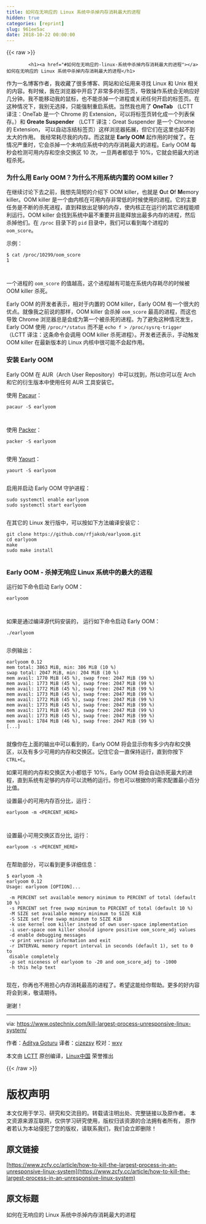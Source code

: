 ```yaml
---
title: 如何在无响应的 Linux 系统中杀掉内存消耗最大的进程
hidden: true
categories: [reprint]
slug: 961ee5ac
date: 2018-10-22 00:00:00
---
```


{{< raw >}}

            <h1><a href="#如何在无响应的-linux-系统中杀掉内存消耗最大的进程"></a>如何在无响应的 Linux 系统中杀掉内存消耗最大的进程</h1>
<p>作为一名博客作者，我收藏了很多博客、网站和论坛用来寻找 Linux 和 Unix 相关的内容。有时候，我在浏览器中开启了非常多的标签页，导致操作系统会无响应好几分钟。我不能移动我的鼠标，也不能杀掉一个进程或关闭任何开启的标签页。在这种情况下，我别无选择，只能强制重启系统。当然我也用了 <strong>OneTab</strong> （LCTT 译注：OneTab 是一个 Chrome 的 Extension，可以将标签页转化成一个列表保存。）和 <strong>Greate Suspender</strong> （LCTT 译注：Great Suspender 是一个 Chrome 的 Extension， 可以自动冻结标签页）这样浏览器拓展，但它们在这里也起不到太大的作用。 我经常耗尽我的内存。而这就是 <strong>Early OOM</strong> 起作用的时候了。在情况严重时，它会杀掉一个未响应系统中的内存消耗最大的进程。Early OOM 每秒会检测可用内存和空余交换区 10 次，一旦两者都低于 10%，它就会把最大的进程杀死。</p>
<h3><a href="#为什么用-early-oom为什么不用系统内置的-oom-killer"></a>为什么用 Early OOM？为什么不用系统内置的 OOM killer？</h3>
<p>在继续讨论下去之前，我想先简短的介绍下 OOM killer，也就是 <strong>O</strong>ut <strong>O</strong>f <strong>M</strong>emory killer。OOM killer 是一个由内核在可用内存非常低的时候使用的进程。它的主要任务是不断的杀死进程，直到释放出足够的内存，使内核正在运行的其它进程能顺利运行。OOM killer 会找到系统中最不重要并且能释放出最多内存的进程，然后杀掉他们。在 <code>/proc</code> 目录下的 <code>pid</code> 目录中，我们可以看到每个进程的 <code>oom_score</code>。</p>
<p>示例：</p>
<pre><code class="hljs lsl">$ cat /proc/<span class="hljs-number">10299</span>/oom_score
<span class="hljs-number">1</span>

</code></pre><p>一个进程的 <code>oom_score</code> 的值越高，这个进程越有可能在系统内存耗尽的时候被 OOM killer 杀死。</p>
<p>Early OOM 的开发者表示，相对于内置的 OOM killer，Early OOM 有一个很大的优点。就像我之前说的那样，OOM killer 会杀掉 <code>oom_score</code> 最高的进程，而这也导致 Chrome 浏览器总是会成为第一个被杀死的进程。为了避免这种情况发生，Early OOM 使用 <code>/proc/*/status</code> 而不是 <code>echo f &gt; /proc/sysrq-trigger</code>（LCTT 译注：这条命令会调用 OOM killer 杀死进程）。开发者还表示，手动触发 OOM killer 在最新版本的 Linux 内核中很可能不会起作用。</p>
<h3><a href="#安装-early-oom"></a>安装 Early OOM</h3>
<p>Early OOM 在 AUR（Arch User Repository）中可以找到，所以你可以在 Arch 和它的衍生版本中使用任何 AUR 工具安装它。</p>
<p>使用 <a href="https://www.ostechnix.com/install-pacaur-arch-linux/">Pacaur</a>：</p>
<pre><code class="hljs ebnf"><span class="hljs-attribute">pacaur -S earlyoom</span>

</code></pre><p>使用 <a href="https://www.ostechnix.com/install-packer-arch-linux-2/">Packer</a>：</p>
<pre><code class="hljs ebnf"><span class="hljs-attribute">packer -S earlyoom</span>

</code></pre><p>使用 <a href="https://www.ostechnix.com/install-yaourt-arch-linux/">Yaourt</a>：</p>
<pre><code class="hljs ebnf"><span class="hljs-attribute">yaourt -S earlyoom</span>

</code></pre><p>启用并启动 Early OOM 守护进程：</p>
<pre><code class="hljs routeros">sudo systemctl <span class="hljs-builtin-name">enable</span> earlyoom
sudo systemctl start earlyoom

</code></pre><p>在其它的 Linux 发行版中，可以按如下方法编译安装它：</p>
<pre><code class="hljs vim">git clone http<span class="hljs-variable">s:</span>//github.<span class="hljs-keyword">com</span>/rfjakob/earlyoom.git
<span class="hljs-keyword">cd</span> earlyoom
<span class="hljs-keyword">make</span>
sudo <span class="hljs-keyword">make</span> install

</code></pre><h3><a href="#early-oom---杀掉无响应-linux-系统中的最大的进程"></a>Early OOM - 杀掉无响应 Linux 系统中的最大的进程</h3>
<p>运行如下命令启动 Early OOM：</p>
<pre><code class="hljs ebnf"><span class="hljs-attribute">earlyoom</span>

</code></pre><p>如果是通过编译源代码安装的， 运行如下命令启动 Early OOM：</p>
<pre><code class="hljs jboss-cli"><span class="hljs-string">./earlyoom</span>

</code></pre><p>示例输出：</p>
<pre><code class="hljs groovy">earlyoom <span class="hljs-number">0.12</span>
mem <span class="hljs-string">total:</span> <span class="hljs-number">3863</span> MiB, <span class="hljs-string">min:</span> <span class="hljs-number">386</span> MiB (<span class="hljs-number">10</span> %)
swap <span class="hljs-string">total:</span> <span class="hljs-number">2047</span> MiB, <span class="hljs-string">min:</span> <span class="hljs-number">204</span> MiB (<span class="hljs-number">10</span> %)
mem <span class="hljs-string">avail:</span> <span class="hljs-number">1770</span> MiB (<span class="hljs-number">45</span> %), swap <span class="hljs-string">free:</span> <span class="hljs-number">2047</span> MiB (<span class="hljs-number">99</span> %)
mem <span class="hljs-string">avail:</span> <span class="hljs-number">1773</span> MiB (<span class="hljs-number">45</span> %), swap <span class="hljs-string">free:</span> <span class="hljs-number">2047</span> MiB (<span class="hljs-number">99</span> %)
mem <span class="hljs-string">avail:</span> <span class="hljs-number">1772</span> MiB (<span class="hljs-number">45</span> %), swap <span class="hljs-string">free:</span> <span class="hljs-number">2047</span> MiB (<span class="hljs-number">99</span> %)
mem <span class="hljs-string">avail:</span> <span class="hljs-number">1773</span> MiB (<span class="hljs-number">45</span> %), swap <span class="hljs-string">free:</span> <span class="hljs-number">2047</span> MiB (<span class="hljs-number">99</span> %)
mem <span class="hljs-string">avail:</span> <span class="hljs-number">1772</span> MiB (<span class="hljs-number">45</span> %), swap <span class="hljs-string">free:</span> <span class="hljs-number">2047</span> MiB (<span class="hljs-number">99</span> %)
mem <span class="hljs-string">avail:</span> <span class="hljs-number">1773</span> MiB (<span class="hljs-number">45</span> %), swap <span class="hljs-string">free:</span> <span class="hljs-number">2047</span> MiB (<span class="hljs-number">99</span> %)
mem <span class="hljs-string">avail:</span> <span class="hljs-number">1771</span> MiB (<span class="hljs-number">45</span> %), swap <span class="hljs-string">free:</span> <span class="hljs-number">2047</span> MiB (<span class="hljs-number">99</span> %)
mem <span class="hljs-string">avail:</span> <span class="hljs-number">1773</span> MiB (<span class="hljs-number">45</span> %), swap <span class="hljs-string">free:</span> <span class="hljs-number">2047</span> MiB (<span class="hljs-number">99</span> %)
mem <span class="hljs-string">avail:</span> <span class="hljs-number">1784</span> MiB (<span class="hljs-number">46</span> %), swap <span class="hljs-string">free:</span> <span class="hljs-number">2047</span> MiB (<span class="hljs-number">99</span> %)
[...]

</code></pre><p>就像你在上面的输出中可以看到的，Early OOM 将会显示你有多少内存和交换区，以及有多少可用的内存和交换区。记住它会一直保持运行，直到你按下 <code>CTRL+C</code>。</p>
<p>如果可用的内存和交换区大小都低于 10%，Early OOM 将会自动杀死最大的进程，直到系统有足够的内存可以流畅的运行。你也可以根据你的需求配置最小百分比值。</p>
<p>设置最小的可用内存百分比，运行：</p>
<pre><code class="hljs xml">earlyoom -m <span class="hljs-tag">&lt;<span class="hljs-name">PERCENT_HERE</span>&gt;</span>

</code></pre><p>设置最小可用交换区百分比, 运行：</p>
<pre><code class="hljs xml">earlyoom -s <span class="hljs-tag">&lt;<span class="hljs-name">PERCENT_HERE</span>&gt;</span>

</code></pre><p>在帮助部分，可以看到更多详细信息：</p>
<pre><code class="hljs sql">$ earlyoom -h
earlyoom 0.12
Usage: earlyoom [OPTION]...

 -m PERCENT <span class="hljs-keyword">set</span> available <span class="hljs-keyword">memory</span> <span class="hljs-keyword">minimum</span> <span class="hljs-keyword">to</span> <span class="hljs-keyword">PERCENT</span> <span class="hljs-keyword">of</span> total (<span class="hljs-keyword">default</span> <span class="hljs-number">10</span> %)
 -s <span class="hljs-keyword">PERCENT</span> <span class="hljs-keyword">set</span> free swap <span class="hljs-keyword">minimum</span> <span class="hljs-keyword">to</span> <span class="hljs-keyword">PERCENT</span> <span class="hljs-keyword">of</span> total (<span class="hljs-keyword">default</span> <span class="hljs-number">10</span> %)
 -M <span class="hljs-keyword">SIZE</span> <span class="hljs-keyword">set</span> available <span class="hljs-keyword">memory</span> <span class="hljs-keyword">minimum</span> <span class="hljs-keyword">to</span> <span class="hljs-keyword">SIZE</span> KiB
 -S <span class="hljs-keyword">SIZE</span> <span class="hljs-keyword">set</span> free swap <span class="hljs-keyword">minimum</span> <span class="hljs-keyword">to</span> <span class="hljs-keyword">SIZE</span> KiB
 -k <span class="hljs-keyword">use</span> kernel oom killer instead <span class="hljs-keyword">of</span> own <span class="hljs-keyword">user</span>-<span class="hljs-keyword">space</span> implementation
 -i <span class="hljs-keyword">user</span>-<span class="hljs-keyword">space</span> oom killer should <span class="hljs-keyword">ignore</span> positive oom_score_adj <span class="hljs-keyword">values</span>
 -d <span class="hljs-keyword">enable</span> debugging messages
 -v print <span class="hljs-keyword">version</span> information <span class="hljs-keyword">and</span> <span class="hljs-keyword">exit</span>
 -r <span class="hljs-built_in">INTERVAL</span> <span class="hljs-keyword">memory</span> report <span class="hljs-built_in">interval</span> <span class="hljs-keyword">in</span> seconds (<span class="hljs-keyword">default</span> <span class="hljs-number">1</span>), <span class="hljs-keyword">set</span> <span class="hljs-keyword">to</span> <span class="hljs-number">0</span> <span class="hljs-keyword">to</span>
 <span class="hljs-keyword">disable</span> completely
 -p <span class="hljs-keyword">set</span> niceness <span class="hljs-keyword">of</span> earlyoom <span class="hljs-keyword">to</span> <span class="hljs-number">-20</span> <span class="hljs-keyword">and</span> oom_score_adj <span class="hljs-keyword">to</span> <span class="hljs-number">-1000</span>
 -h this <span class="hljs-keyword">help</span> <span class="hljs-built_in">text</span>

</code></pre><p>现在，你再也不用担心内存消耗最高的进程了。希望这能给你帮助。更多的好内容将会到来，敬请期待。</p>
<p>谢谢！</p>
<hr>
<p>via: <a href="https://www.ostechnix.com/kill-largest-process-unresponsive-linux-system/">https://www.ostechnix.com/kill-largest-process-unresponsive-linux-system/</a></p>
<p>作者：<a href="https://www.ostechnix.com">Aditya Goturu</a> 译者：<a href="https://github.com/cizezsy">cizezsy</a> 校对：<a href="https://github.com/wxy">wxy</a></p>
<p>本文由 <a href="https://github.com/LCTT/TranslateProject">LCTT</a> 原创编译，<a href="https://linux.cn/">Linux中国</a> 荣誉推出</p>

          
{{< /raw >}}

# 版权声明
本文仅用于学习、研究和交流目的。转载请注明出处、完整链接以及原作者。
本文资源来源互联网，仅供学习研究使用，版权归该资源的合法拥有者所有，
原作者若认为本站侵犯了您的版权，请联系我们，我们会立即删除！

## 原文链接
[https://www.zcfy.cc/article/how-to-kill-the-largest-process-in-an-unresponsive-linux-system](https://www.zcfy.cc/article/how-to-kill-the-largest-process-in-an-unresponsive-linux-system)

## 原文标题
如何在无响应的 Linux 系统中杀掉内存消耗最大的进程
